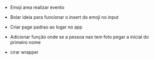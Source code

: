 * Emoji area realizar evento
* Bolar ideia para funcionar o insert do emoji no input

* Criar page padrao ao logar no app
* Adicionar função onde se a pessoa nao tem foto pegar a inicial do primeiro nome
* cirar wrapper